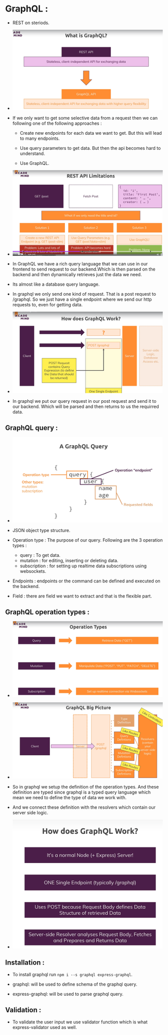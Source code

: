 # GraphQL :

* REST on steriods.

* ![](2022-06-12-14-57-40.png)

* If we only want to get some selective data from a request then we can following one of the following approaches : 

    * Create new endpoints for each data we want to get. But this will lead to many endpoints.

    * Use query parameters to get data. But then the api becomes hard to understand.

    * Use GraphQL.

* ![](2022-06-12-15-04-27.png)

* In GraphQL we have a rich query language that we can use in our frontend to send request to our backend.Which is then parsed on the backend and then dynamically retrieves just the data we need.

* Its almost like a database query language.

* In graphql we only send one kind of request. That is a post request to /graphql. So we just have a single endpoint where we send our http requests to, even for getting data.

* ![](2022-06-12-15-08-47.png)

* In graphql we put our query request in our post request and send it to our backend. Which will be parsed and then returns to us the requirred data.

## GraphQL  query :

* ![](2022-06-12-15-14-22.png)

* JSON object type structure.

* Operation type : The purpose of our query. Following are the 3 operation types :
            
    * query : To get data.
    * mutation : for editing, inserting or deleting data.
    * subscription : for setting up realtime data subscriptions using websockets.

* Endpoints : endpoints or the command can be defined and executed on the backend.

* Field : there are field we want to extract and that is the flexible part.

## GraphQL operation types :

* ![](2022-06-12-15-15-10.png)

* ![](2022-06-12-15-18-21.png)

* So in graphql we setup the definition of the operation types. And these definition are typed since graphql is a typed query language which mean we need to define the type of data we work with.

* And we connect these definition with the resolvers which contain our server side logic.

* ![](2022-06-12-15-39-07.png)

## Installation :

* To install graphql run `npm i --s graphql express-graphql`.

* graphql: will be used to define schema of the graphql query.

* express-graphql: will be used to parse graphql query.

## Validation :

* To validate the user input we use validator function which is what express-validator used as well.